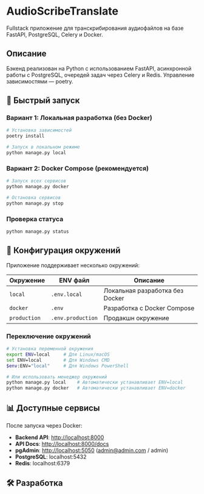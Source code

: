 # AudioScribeTranslate

Fullstack приложение для транскрибирования аудиофайлов на базе FastAPI, PostgreSQL, Celery и Docker.

## Описание

Бэкенд реализован на Python с использованием FastAPI, асинхронной работы с PostgreSQL, очередей задач через Celery и Redis. Управление зависимостями — poetry.

## 🚀 Быстрый запуск

### Вариант 1: Локальная разработка (без Docker)

```bash
# Установка зависимостей
poetry install

# Запуск в локальном режиме
python manage.py local
```

### Вариант 2: Docker Compose (рекомендуется)

```bash
# Запуск всех сервисов
python manage.py docker

# Остановка сервисов
python manage.py stop
```

### Проверка статуса

```bash
python manage.py status
```

## 🔧 Конфигурация окружений

Приложение поддерживает несколько окружений:

| Окружение | ENV файл | Описание |
|-----------|----------|----------|
| `local` | `.env.local` | Локальная разработка без Docker |
| `docker` | `.env` | Разработка с Docker Compose |
| `production` | `.env.production` | Продакшн окружение |

### Переключение окружений

```bash
# Установка переменной окружения
export ENV=local     # Для Linux/macOS
set ENV=local        # Для Windows CMD
$env:ENV="local"     # Для Windows PowerShell

# Или использовать менеджер окружений
python manage.py local    # Автоматически устанавливает ENV=local
python manage.py docker   # Автоматически устанавливает ENV=docker
```

## 📊 Доступные сервисы

После запуска через Docker:

- **Backend API**: <http://localhost:8000>
- **API Docs**: <http://localhost:8000/docs>
- **pgAdmin**: <http://localhost:5050> (<admin@admin.com> / admin)
- **PostgreSQL**: localhost:5432
- **Redis**: localhost:6379

## 🛠 Разработка
